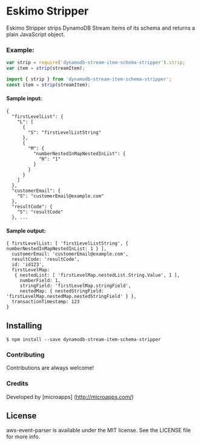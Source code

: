 # Eskimo Stripper

Eskimo Stripper strips DynamoDB Stream Items of its schema and returns a plain JavaScript object.

### Example:
```javascript
var strip = require('dynamodb-stream-item-schema-stripper').strip;
var item = strip(streamItem);
```

```javascript
import { strip } from 'dynamodb-stream-item-schema-stripper';
const item = strip(streamItem);
```

#### Sample input:
```
{
  "firstLevelList": {
    "L": [
      {
        "S": "firstLevelListString"
      },
      {
        "M": {
          "numberNestedInMapNestedInList": {
            "N": "1"
          }
        }
      }
    ]
  },
  "customerEmail": {
    "S": "customerEmail@example.com"
  },
  "resultCode": {
    "S": "resultCode"
  }, ...
```

#### Sample output:
```
{ firstLevelList: [ 'firstLevelListString', { numberNestedInMapNestedInList: 1 } ],
  customerEmail: 'customerEmail@example.com',
  resultCode: 'resultCode',
  id: 'id123',
  firstLevelMap:
   { nestedList: [ 'firstLevelMap.nestedList.String.Value', 1 ],
     numberField: 1,
     stringField: 'firstLevelMap.stringField',
     nestedMap: { nestedStringField: 'firstLevelMap.nestedMap.nestedStringField' } },
  transactionTimestamp: 123
}
```

## Installing

```
$ npm install --save dynamodb-stream-item-schema-stripper
```

### Contributing
Contributions are always welcome!

### Credits
Developed by [microapps] (http://microapps.com/)

## License
aws-event-parser is available under the MIT license. See the LICENSE file for more info.
